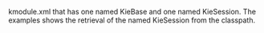 kmodule.xml that has one named KieBase and one named KieSession. The examples
shows the retrieval of the named KieSession from the classpath.